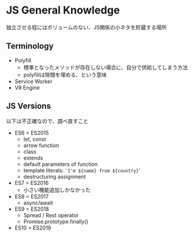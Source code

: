 # JS General Knowledge

独立させる程にはボリュームのない、JS関係の小ネタを貯蔵する場所


## Terminology

- Polyfill
  - 標準となったメソッドが存在しない場合に、自分で供給してしまう方法
  - polyfillは隙間を埋める、という意味
- Service Worker
- V8 Engine


## JS Versions

以下は不正確なので、調べ直すこと

- ES6 = ES2015
  - let, const
  - arrow function
  - class
  - extends
  - default parameters of function
  - template literals: `` `I'm ${name} from ${country}` ``
  - destructuring assignment
- ES7 = ES2016
  - 小さい機能追加しかなかった
- ES8 = ES2017
  - async/await
- ES9 = ES2018
  - Spread / Rest operator
  - Promise.prototype.finally()
- ES10 = ES2019



